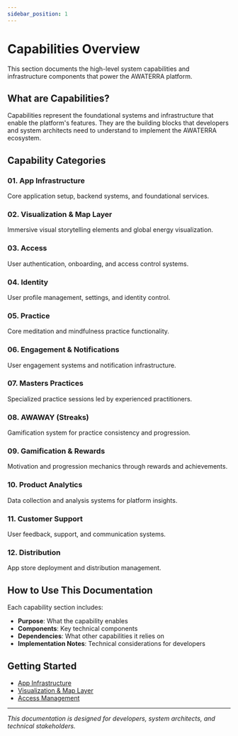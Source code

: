 ```yaml
---
sidebar_position: 1
---
```


# Capabilities Overview

This section documents the high-level system capabilities and infrastructure components that power the AWATERRA platform.

## What are Capabilities?

Capabilities represent the foundational systems and infrastructure that enable the platform's features. They are the building blocks that developers and system architects need to understand to implement the AWATERRA ecosystem.

## Capability Categories

### 01. App Infrastructure
Core application setup, backend systems, and foundational services.

### 02. Visualization & Map Layer
Immersive visual storytelling elements and global energy visualization.

### 03. Access
User authentication, onboarding, and access control systems.

### 04. Identity
User profile management, settings, and identity control.

### 05. Practice
Core meditation and mindfulness practice functionality.

### 06. Engagement & Notifications
User engagement systems and notification infrastructure.

### 07. Masters Practices
Specialized practice sessions led by experienced practitioners.

### 08. AWAWAY (Streaks)
Gamification system for practice consistency and progression.

### 09. Gamification & Rewards
Motivation and progression mechanics through rewards and achievements.

### 10. Product Analytics
Data collection and analysis systems for platform insights.

### 11. Customer Support
User feedback, support, and communication systems.

### 12. Distribution
App store deployment and distribution management.

## How to Use This Documentation

Each capability section includes:
- **Purpose**: What the capability enables
- **Components**: Key technical components
- **Dependencies**: What other capabilities it relies on
- **Implementation Notes**: Technical considerations for developers

## Getting Started

- [App Infrastructure](/docs/capabilities/app-infrastructure)
- [Visualization & Map Layer](/docs/capabilities/visualization)
- [Access Management](/docs/capabilities/access)

---

*This documentation is designed for developers, system architects, and technical stakeholders.*
